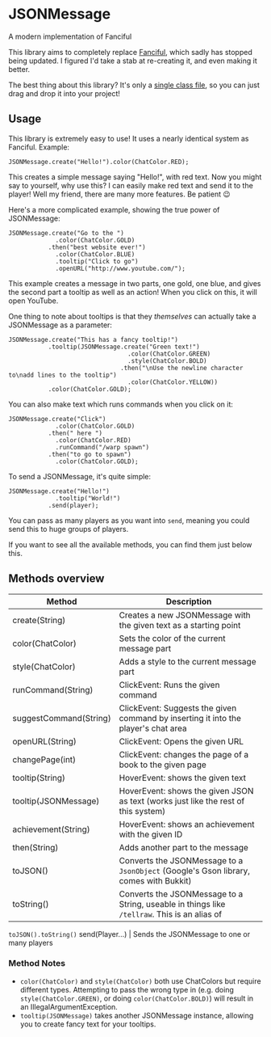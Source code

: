 # JSONMessage
A modern implementation of Fanciful

This library aims to completely replace [Fanciful](https://bukkit.org/threads/lib-fanciful-pleasant-chat-message-formatting.195148/), which sadly has stopped being updated. I figured I'd take a stab at re-creating it, and even making it better.

The best thing about this library? It's only a [single class file](https://github.com/Rayzr522/JSONMessage/blob/master/src/main/java/com/perceivedev/jsonmessage/JSONMessage.java), so you can just drag and drop it into your project!

## Usage
This library is extremely easy to use! It uses a nearly identical system as Fanciful. Example:
    
    JSONMessage.create("Hello!").color(ChatColor.RED);
    
This creates a simple message saying "Hello!", with red text. Now you might say to yourself, why use this? I can easily make red text and send it to the player! Well my friend, there are many more features. Be patient :wink:

Here's a more complicated example, showing the true power of JSONMessage:

    JSONMessage.create("Go to the ")
                 .color(ChatColor.GOLD)
               .then("best website ever!")
                 .color(ChatColor.BLUE)
                 .tooltip("Click to go")
                 .openURL("http://www.youtube.com/");
                 
This example creates a message in two parts, one gold, one blue, and gives the second part a tooltip as well as an action! When you click on this, it will open YouTube.

One thing to note about tooltips is that they *themselves* can actually take a JSONMessage as a parameter:

    JSONMessage.create("This has a fancy tooltip!")
               .tooltip(JSONMessage.create("Green text!")
                                     .color(ChatColor.GREEN)
                                     .style(ChatColor.BOLD)
                                   .then("\nUse the newline character to\nadd lines to the tooltip")
                                     .color(ChatColor.YELLOW))
               .color(ChatColor.GOLD);
               
You can also make text which runs commands when you click on it:

    JSONMessage.create("Click")
                 .color(ChatColor.GOLD)
               .then(" here ")
                 .color(ChatColor.RED)
                 .runCommand("/warp spawn")
               .then("to go to spawn")
                 .color(ChatColor.GOLD);
                 
To send a JSONMessage, it's quite simple:

    JSONMessage.create("Hello!")
                 .tooltip("World!")
               .send(player);
                 
You can pass as many players as you want into `send`, meaning you could send this to huge groups of players.

If you want to see all the available methods, you can find them just below this.

## Methods overview

Method | Description
------ | -----------
create(String) | Creates a new JSONMessage with the given text as a starting point
color(ChatColor) | Sets the color of the current message part
style(ChatColor) | Adds a style to the current message part
runCommand(String) | ClickEvent: Runs the given command
suggestCommand(String) |  ClickEvent: Suggests the given command by inserting it into the player's chat area
openURL(String) | ClickEvent: Opens the given URL
changePage(int) | ClickEvent: changes the page of a book to the given page
tooltip(String) | HoverEvent: shows the given text
tooltip(JSONMessage) | HoverEvent: shows the given JSON as text (works just like the rest of this system)
achievement(String) | HoverEvent: shows an achievement with the given ID
then(String) | Adds another part to the message
toJSON() | Converts the JSONMessage to a `JsonObject` (Google's Gson library, comes with Bukkit)
toString() | Converts the JSONMessage to a String, useable in things like `/tellraw`. This is an alias of
`toJSON().toString()`
send(Player...) | Sends the JSONMessage to one or many players

### Method Notes
- `color(ChatColor)` and `style(ChatColor)` both use ChatColors but require different types. Attempting to pass the wrong type in (e.g. doing `style(ChatColor.GREEN)`, or doing `color(ChatColor.BOLD)`) will result in an IllegalArgumentException.
- `tooltip(JSONMessage)` takes another JSONMessage instance, allowing you to create fancy text for your tooltips.
